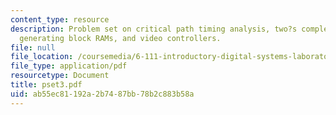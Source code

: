 ```yaml
---
content_type: resource
description: Problem set on critical path timing analysis, two?s complement multiplier,
  generating block RAMs, and video controllers.
file: null
file_location: /coursemedia/6-111-introductory-digital-systems-laboratory-spring-2006/ab55ec81192a2b7487bb78b2c883b58a_pset3.pdf
file_type: application/pdf
resourcetype: Document
title: pset3.pdf
uid: ab55ec81-192a-2b74-87bb-78b2c883b58a
---
```

